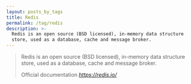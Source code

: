 ```yaml
---
layout: posts_by_tags
title: Redis
permalink: /tag/redis
description: >-
  Redis is an open source (BSD licensed), in-memory data structure
  store, used as a database, cache and message broker.
---
```

<blockquote>
  <p>
    Redis is an open source (BSD licensed), in-memory data structure
    store, used as a database, cache and message broker.
  </p>
  <footer>
    Official documentation
    <cite title="Redis">
      <a href="https://redis.io/">
        https://redis.io/
      </a>
    </cite>
  </footer>
</blockquote>
